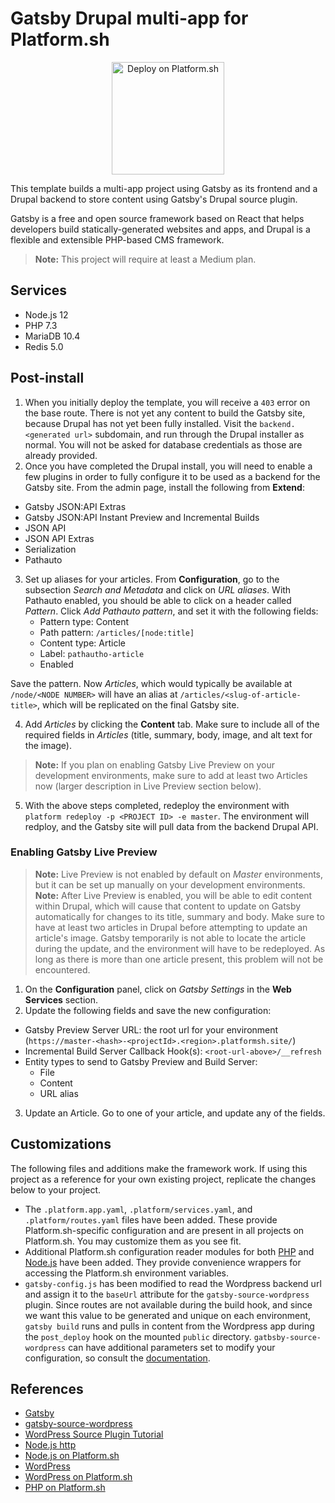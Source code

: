 # Gatsby Drupal multi-app for Platform.sh

<p align="center">
<a href="https://console.platform.sh/projects/create-project?template=https://raw.githubusercontent.com/platformsh/template-builder/master/templates/gatsby-drupal/.platform.template.yaml&utm_content=gatsby-drupal&utm_source=github&utm_medium=button&utm_campaign=deploy_on_platform">
    <img src="https://platform.sh/images/deploy/lg-blue.svg" alt="Deploy on Platform.sh" width="180px" />
</a>
</p>

This template builds a multi-app project using Gatsby as its frontend and a Drupal backend to store content using Gatsby's Drupal source plugin.

Gatsby is a free and open source framework based on React that helps developers build statically-generated websites and apps, and Drupal is a flexible and extensible PHP-based CMS framework.

> **Note:** This project will require at least a Medium plan.

## Services

* Node.js 12
* PHP 7.3
* MariaDB 10.4
* Redis 5.0

## Post-install

1. When you initially deploy the template, you will receive a `403` error on the base route. There is not yet any content to build the Gatsby site, because Drupal has not yet been fully installed. Visit the `backend.<generated url>` subdomain, and run through the Drupal installer as normal. You will not be asked for database credentials as those are already provided.
2. Once you have completed the Drupal install, you will need to enable a few plugins in order to fully configure it to be used as a backend for the Gatsby site. From the admin page, install the following from **Extend**:

- Gatsby JSON:API Extras
- Gatsby JSON:API Instant Preview and Incremental Builds
- JSON API
- JSON API Extras
- Serialization
- Pathauto

3. Set up aliases for your articles. From **Configuration**, go to the subsection *Search and Metadata* and click on *URL aliases*. With Pathauto enabled, you should be able to click on a header called *Pattern*. Click *Add Pathauto pattern*, and set it with the following fields:
    - Pattern type: Content
    - Path pattern: `/articles/[node:title]`
    - Content type: Article
    - Label: `pathautho-article`
    - Enabled

  Save the pattern. Now *Articles*, which would typically be available at `/node/<NODE NUMBER>` will have an alias at `/articles/<slug-of-article-title>`, which will be replicated on the final Gatsby site.

4. Add *Articles* by clicking the **Content** tab. Make sure to include all of the required fields in *Articles* (title, summary, body, image, and alt text for the image).

> **Note:** If you plan on enabling Gatsby Live Preview on your development environments, make sure to add at least two Articles now (larger description in Live Preview section below).

5. With the above steps completed, redeploy the environment with `platform redeploy -p <PROJECT ID> -e master`. The environment will redploy, and the Gatsby site will pull data from the backend Drupal API.

### Enabling Gatsby Live Preview

> **Note:** Live Preview is not enabled by default on *Master* environments, but it can be set up manually on your development environments.
> **Note:** After Live Preview is enabled, you will be able to edit content within Drupal, which will cause that content to update on Gatsby automatically for changes to its title, summary and body. Make sure to have at least two articles in Drupal before attempting to update an article's image. Gatsby temporarily is not able to locate the article during the update, and the environment will have to be redeployed. As long as there is more than one article present, this problem will not be encountered.  

1. On the **Configuration** panel, click on *Gatsby Settings* in the **Web Services** section.
2. Update the following fields and save the new configuration:
  - Gatsby Preview Server URL: the root url for your environment (`https://master-<hash>-<projectId>.<region>.platformsh.site/`)
  - Incremental Build Server Callback Hook(s): `<root-url-above>/__refresh`
  - Entity types to send to Gatsby Preview and Build Server:
      - File
      - Content
      - URL alias
3. Update an Article. Go to one of your article, and update any of the fields.

## Customizations

The following files and additions make the framework work.  If using this project as a reference for your own existing project, replicate the changes below to your project.

* The `.platform.app.yaml`, `.platform/services.yaml`, and `.platform/routes.yaml` files have been added.  These provide Platform.sh-specific configuration and are present in all projects on Platform.sh.  You may customize them as you see fit.
* Additional Platform.sh configuration reader modules for both [PHP](https://github.com/platformsh/config-reader-php) and [Node.js](https://github.com/platformsh/config-reader-nodejs) have been added. They provide convenience wrappers for accessing the Platform.sh environment variables.
* `gatsby-config.js` has been modified to read the Wordpress backend url and assign it to the `baseUrl` attribute for the `gatsby-source-wordpress` plugin. Since routes are not available during the build hook, and since we want this value to be generated and unique on each environment, `gatsby build` runs and pulls in content from the Wordpress app during the `post_deploy` hook on the mounted `public` directory. `gatbsby-source-wordpress` can have additional parameters set to modify your configuration, so consult the [documentation](https://www.gatsbyjs.org/packages/gatsby-source-wordpress/#how-to-use).

## References

* [Gatsby](https://www.gatsbyjs.org/)
* [gatsby-source-wordpress](https://www.gatsbyjs.org/packages/gatsby-source-wordpress/)
* [WordPress Source Plugin Tutorial](https://www.gatsbyjs.org/tutorial/wordpress-source-plugin-tutorial/)
* [Node.js http](https://nodejs.org/api/http.html#http_http)
* [Node.js on Platform.sh](https://docs.platform.sh/languages/nodejs.html)
* [WordPress](https://wordpress.org/)
* [WordPress on Platform.sh](https://docs.platform.sh/frameworks/wordpress.html)
* [PHP on Platform.sh](https://docs.platform.sh/languages/php.html)
